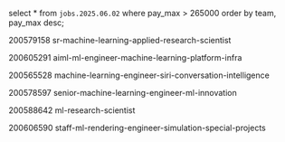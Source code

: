 select * from `jobs.2025.06.02`
where pay_max > 265000
order by team, pay_max desc;

200579158 sr-machine-learning-applied-research-scientist

200605291
aiml-ml-engineer-machine-learning-platform-infra

200565528
machine-learning-engineer-siri-conversation-intelligence

200578597
senior-machine-learning-engineer-ml-innovation


200588642
ml-research-scientist

200606590
staff-ml-rendering-engineer-simulation-special-projects